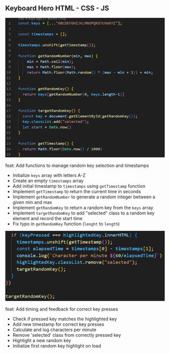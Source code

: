 ## Keyboard Hero HTML - CSS - JS

![Conventer](1.png)

feat: Add functions to manage random key selection and timestamps

- Initialize `keys` array with letters A-Z
- Create an empty `timestamps` array
- Add initial timestamp to `timestamps` using `getTimestamp` function
- Implement `getTimestamp` to return the current time in seconds
- Implement `getRandomNumber` to generate a random integer between a given min and max
- Implement `getRandomKey` to return a random key from the `keys` array
- Implement `targetRandomKey` to add "selected" class to a random key element and record the start time
- Fix typo in `getRandomKey` function (`lenght` to `length`)


![Conventer](2.png)

feat: Add timing and feedback for correct key presses

- Check if pressed key matches the highlighted key
- Add new timestamp for correct key presses
- Calculate and log characters per minute
- Remove 'selected' class from correctly pressed key
- Highlight a new random key
- Initialize first random key highlight on load
